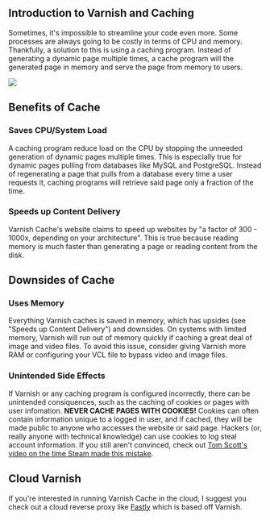 ## Introduction to Varnish and Caching

Sometimes, it's impossible to streamline your code even more. Some processes are always going to be costly in terms of CPU and memory. Thankfully, a solution to this is using a caching program. Instead of generating a dynamic page multiple times, a cache program will the generated page in memory and serve the page from memory to users.

![](https://i.imgur.com/Rp9hlHm.jpg)

## Benefits of Cache

### Saves CPU/System Load

A caching program reduce load on the CPU by stopping the unneeded generation of dynamic pages multiple times. This is especially true for dynamic pages pulling from databases like MySQL and PostgreSQL. Instead of regenerating a page that pulls from a database every time a user requests it, caching programs will retrieve said page only a fraction of the time.

### Speeds up Content Delivery

Varnish Cache's website claims to speed up websites by "a factor of 300 - 1000x, depending on your architecture". This is true because reading memory is much faster than generating a page or reading content from the disk.

## Downsides of Cache

### Uses Memory

Everything Varnish caches is saved in memory, which has upsides (see "Speeds up Content Delivery") and downsides. On systems with limited memory, Varnish will run out of memory quickly if caching a great deal of image and video files. To avoid this issue, consider giving Varnish more RAM or configuring your VCL file to bypass video and image files.

### Unintended Side Effects <!-- tom scott steam video -->

If Varnish or any caching program is configured incorrectly, there can be unintended consiquences, such as the caching of cookies or pages with user infomation. **NEVER CACHE PAGES WITH COOKIES!** Cookies can often contain information unique to a logged in user, and if cached, they will be made public to anyone who accesses the website or said page. Hackers (or, really anyone with technical knowledge) can use cookies to log steal account information. If you still aren't convinced, check out [Tom Scott's video on the time Steam made this mistake](https://youtu.be/dkSslseq9Y8).

## Cloud Varnish

If you're interested in running Varnish Cache in the cloud, I suggest you check out a cloud reverse proxy like [Fastly](https://www.fastly.com) which is based off Varnish.